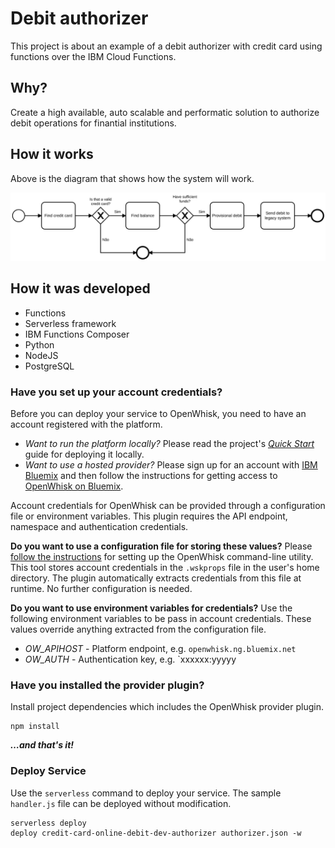 # Debit authorizer

This project is about an example of a debit authorizer with credit card using functions over the IBM Cloud Functions.

## Why?

Create a high available, auto scalable and performatic solution to authorize debit operations for finantial institutions.

## How it works

Above is the diagram that shows how the system will work.

![](diagrams/diagram.svg)

## How it was developed

* Functions
* Serverless framework
* IBM Functions Composer
* Python
* NodeJS
* PostgreSQL

### Have you set up your account credentials?

Before you can deploy your service to OpenWhisk, you need to have an account registered with the platform.

- *Want to run the platform locally?* Please read the project's [*Quick Start*](https://github.com/openwhisk/openwhisk#quick-start) guide for deploying it locally.
- *Want to use a hosted provider?* Please sign up for an account with [IBM Bluemix](https://console.ng.bluemix.net/) and then follow the instructions for getting access to [OpenWhisk on Bluemix](https://console.ng.bluemix.net/openwhisk/). 

Account credentials for OpenWhisk can be provided through a configuration file or environment variables. This plugin requires the API endpoint, namespace and authentication credentials.

**Do you want to use a configuration file for storing these values?** Please [follow the instructions](https://console.ng.bluemix.net/openwhisk/cli) for setting up the OpenWhisk command-line utility. This tool stores account credentials in the `.wskprops` file in the user's home directory. The plugin automatically extracts credentials from this file at runtime.  No further configuration is needed.

**Do you want to use environment variables for credentials?** Use the following environment variables to be pass in account credentials. These values override anything extracted from the configuration file.

- *OW_APIHOST* - Platform endpoint, e.g. `openwhisk.ng.bluemix.net`
- *OW_AUTH* - Authentication key, e.g. `xxxxxx:yyyyy

### Have you installed the provider plugin?

Install project dependencies which includes the OpenWhisk provider plugin.

```shell
npm install
```

**_…and that's it!_**

### Deploy Service

Use the `serverless` command to deploy your service. The sample `handler.js` file can be deployed without modification.

```shell
serverless deploy
deploy credit-card-online-debit-dev-authorizer authorizer.json -w
```